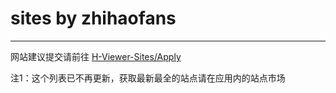 # sites by zhihaofans
------
网站建议提交请前往 [H-Viewer-Sites/Apply](https://github.com/H-Viewer-Sites/Apply/issues/new)

注1：这个列表已不再更新，获取最新最全的站点请在应用内的站点市场

